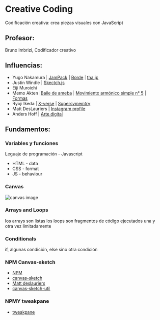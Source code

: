 # Creative Coding

Codificación creativa: crea piezas visuales con JavaScript

## Profesor:
Bruno Imbrizi, Codificador creativo

## Influencias:
- Yugo Nakamura | [JamPack](https://www.youtube.com/watch?v=dNT-NcCIPtA) | [Borde](https://www.youtube.com/watch?v=fu3jtG0SwU8) | [tha.jp](http://tha.jp/)
- Justin Windle | [Skectch.js](https://soulwire.github.io/sketch.js/)
- Eiji Muroichi
- Memo Akten |[Baile de ameba](http://www.memo.tv/works/amoeba-dance/) | [Movimiento armónico simple  n° 5](http://www.memo.tv/works/simple-harmonic-motion-5/) | [Formas](http://www.memo.tv/works/forms/)
- Ryoji Ikeda | [X-verse](https://www.ryojiikeda.com/project/x_verse/) | [Supersymemtry](https://www.ryojiikeda.com/project/supersymmetry/)
- Matt DesLauriers | [Instagram profile](https://www.instagram.com/mattdesl_art/)
- Anders Hoff | [Arte digital](https://img.inconvergent.net/generative/)

## Fundamentos:

### Variables y funciones
Leguaje de programación - Javascript

- HTML - data
- CSS - format
 - JS - behaviour

 ### Canvas

 ![canvas image](https://lh6.googleusercontent.com/WFj7PnMc_7jTowNvPAeeMOZ-Q8DyYMulJOy2v_g10hC_f0Rz9ejqaJVQ8C4ESBmmziyZ-kezUwQklfSqMq86GukjUnvwV5A9CU883i-LIxHKKPYyNy0Wa3UDJ22QZ4wUgomHQlva)

 ### Arrays and Loops
 los arrays son listas
 los loops son fragmentos de código ejecutados una y otra vez limitadamente

 ### Conditionals
 if, algunas condición, else sino otra condición

 ### NPM Canvas-sketch
 - [NPM](https://www.npmjs.com/)
 - [canvas-sketch](https://github.com/mattdesl/canvas-sketch)
 - [Matt deslauriers](https://www.mattdesl.com/)
 - [canvas-sketch-util](https://github.com/mattdesl/canvas-sketch-util)

 ### NPMY tweakpane
 - [tweakpane](https://cocopon.github.io/tweakpane/)